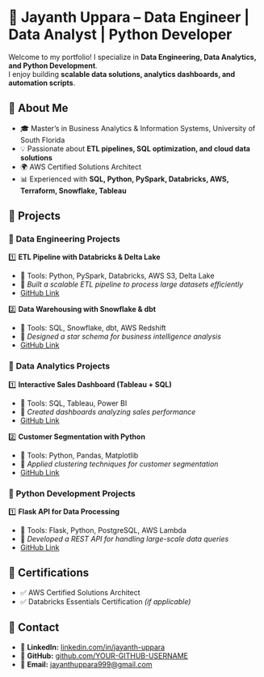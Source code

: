 # 🚀 Jayanth Uppara – Data Engineer | Data Analyst | Python Developer

Welcome to my portfolio! I specialize in **Data Engineering, Data Analytics, and Python Development**.  
I enjoy building **scalable data solutions, analytics dashboards, and automation scripts**.  

## 📌 About Me  
- 🎓 Master’s in Business Analytics & Information Systems, University of South Florida  
- 💡 Passionate about **ETL pipelines, SQL optimization, and cloud data solutions**  
- 🌍 AWS Certified Solutions Architect  
- 📊 Experienced with **SQL, Python, PySpark, Databricks, AWS, Terraform, Snowflake, Tableau**  

## 📂 Projects  

### 🔹 **Data Engineering Projects**  
1️⃣ **ETL Pipeline with Databricks & Delta Lake**  
   - 🔧 Tools: Python, PySpark, Databricks, AWS S3, Delta Lake  
   - 📌 *Built a scalable ETL pipeline to process large datasets efficiently*  
   - [GitHub Link](#)  

2️⃣ **Data Warehousing with Snowflake & dbt**  
   - 🔧 Tools: SQL, Snowflake, dbt, AWS Redshift  
   - 📌 *Designed a star schema for business intelligence analysis*  
   - [GitHub Link](#)  

### 🔹 **Data Analytics Projects**  
1️⃣ **Interactive Sales Dashboard (Tableau + SQL)**  
   - 🔧 Tools: SQL, Tableau, Power BI  
   - 📌 *Created dashboards analyzing sales performance*  
   - [GitHub Link](#)  

2️⃣ **Customer Segmentation with Python**  
   - 🔧 Tools: Python, Pandas, Matplotlib  
   - 📌 *Applied clustering techniques for customer segmentation*  
   - [GitHub Link](#)  

### 🔹 **Python Development Projects**  
1️⃣ **Flask API for Data Processing**  
   - 🔧 Tools: Flask, Python, PostgreSQL, AWS Lambda  
   - 📌 *Developed a REST API for handling large-scale data queries*  
   - [GitHub Link](#)  

## 📜 Certifications  
- ✅ AWS Certified Solutions Architect  
- ✅ Databricks Essentials Certification *(if applicable)*  

## 📧 Contact  
- 📍 **LinkedIn:** [linkedin.com/in/jayanth-uppara](https://www.linkedin.com/in/jayanth-uppara)  
- 📍 **GitHub:** [github.com/YOUR-GITHUB-USERNAME](https://github.com/YOUR-GITHUB-USERNAME)  
- 📍 **Email:** jayanthuppara999@gmail.com  
